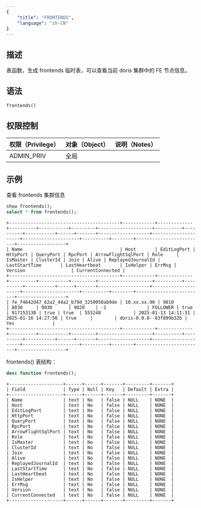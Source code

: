 ```yaml
---
{
    "title": "FRONTENDS",
    "language": "zh-CN"
}
---
```


<!--
Licensed to the Apache Software Foundation (ASF) under one
or more contributor license agreements.  See the NOTICE file
distributed with this work for additional information
regarding copyright ownership.  The ASF licenses this file
to you under the Apache License, Version 2.0 (the
"License"); you may not use this file except in compliance
with the License.  You may obtain a copy of the License at

  http://www.apache.org/licenses/LICENSE-2.0

Unless required by applicable law or agreed to in writing,
software distributed under the License is distributed on an
"AS IS" BASIS, WITHOUT WARRANTIES OR CONDITIONS OF ANY
KIND, either express or implied.  See the License for the
specific language governing permissions and limitations
under the License.
-->

## 描述

表函数，生成 frontends 临时表，可以查看当前 doris 集群中的 FE 节点信息。

## 语法
```sql
frontends()
```

## 权限控制

| 权限（Privilege） | 对象（Object） | 说明（Notes） |
| :----------------|:-----------| :------------ |
| ADMIN_PRIV       | 全局         |               |

## 示例
查看 frontends 集群信息
```sql
show frontends();
select * from frontends();
```

```text
+-----------------------------------------+------------+-------------+----------+-----------+---------+--------------------+----------+----------+-----------+------+-------+-------------------+---------------------+---------------------+----------+--------+-------------------------+------------------+
| Name                                    | Host       | EditLogPort | HttpPort | QueryPort | RpcPort | ArrowFlightSqlPort | Role     | IsMaster | ClusterId | Join | Alive | ReplayedJournalId | LastStartTime       | LastHeartbeat       | IsHelper | ErrMsg | Version                 | CurrentConnected |
+-----------------------------------------+------------+-------------+----------+-----------+---------+--------------------+----------+----------+-----------+------+-------+-------------------+---------------------+---------------------+----------+--------+-------------------------+------------------+
| fe_f4642d47_62a2_44a2_b79d_3259050ab9de | 10.xx.xx.90 | 9010        | 8030     | 9030      | 9020    | -1               | FOLLOWER | true     | 917153130 | true | true  | 555248            | 2025-01-13 14:11:31 | 2025-01-16 14:27:56 | true     |        | doris-0.0.0--83f899b32b | Yes              |
+-----------------------------------------+------------+-------------+----------+-----------+---------+--------------------+----------+----------+-----------+------+-------+-------------------+---------------------+---------------------+----------+--------+-------------------------+------------------+
```

frontends() 表结构：
```sql
desc function frontends();
```
```
+--------------------+------+------+-------+---------+-------+
| Field              | Type | Null | Key   | Default | Extra |
+--------------------+------+------+-------+---------+-------+
| Name               | text | No   | false | NULL    | NONE  |
| Host               | text | No   | false | NULL    | NONE  |
| EditLogPort        | text | No   | false | NULL    | NONE  |
| HttpPort           | text | No   | false | NULL    | NONE  |
| QueryPort          | text | No   | false | NULL    | NONE  |
| RpcPort            | text | No   | false | NULL    | NONE  |
| ArrowFlightSqlPort | text | No   | false | NULL    | NONE  |
| Role               | text | No   | false | NULL    | NONE  |
| IsMaster           | text | No   | false | NULL    | NONE  |
| ClusterId          | text | No   | false | NULL    | NONE  |
| Join               | text | No   | false | NULL    | NONE  |
| Alive              | text | No   | false | NULL    | NONE  |
| ReplayedJournalId  | text | No   | false | NULL    | NONE  |
| LastStartTime      | text | No   | false | NULL    | NONE  |
| LastHeartbeat      | text | No   | false | NULL    | NONE  |
| IsHelper           | text | No   | false | NULL    | NONE  |
| ErrMsg             | text | No   | false | NULL    | NONE  |
| Version            | text | No   | false | NULL    | NONE  |
| CurrentConnected   | text | No   | false | NULL    | NONE  |
+--------------------+------+------+-------+---------+-------+
```